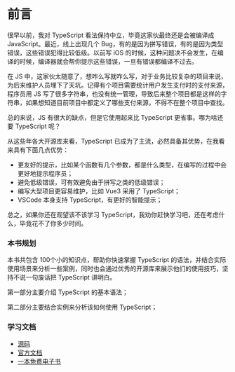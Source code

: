 # 前言

很早以前，我对 TypeScript 看法保持中立，毕竟这家伙最终还是会被编译成 JavaScript。最近，线上出现几个 Bug，有的是因为拼写错误，有的是因为类型错误，这些错误犯得比较低级。以前写 iOS 的时候，这种问题决不会发生，在编译的时候，编译器就会帮你提示这些错误，一旦有错误都编译不过去。

在 JS 中，这家伙太随意了，想咋么写就咋么写，对于业务比较复杂的项目来说，为后来维护人员埋下了天坑。记得有个项目需要统计用户发生支付时的支付来源，程序员用 JS 写了很多字符串，也没有统一管理，导致后来整个项目都是这样的字符串，如果想知道目前项目中都定义了哪些支付来源，不得不在整个项目中查找。

总的来说，JS 有很大的缺点，但是它使用起来比 TypeScript 更省事。哪为啥还要 TypeScript 呢？

从这些年各大开源库来看，TypeScript 已成为了主流，必然具备其优势，在我看来具有下面几点优势：

- 更友好的提示，比如某个函数有几个参数，都是什么类型，在编写的过程中会更好地提示程序员；
- 避免低级错误，可有效避免由于拼写之类的低级错误；
- 编写大型项目更容易维护，比如 Vue3 采用了 TypeScript；
- VSCode 本身支持 TypeScript，有更好的智能提示；

总之，如果你还在观望该不该学习 TypeScript，我劝你赶快学习吧，还在考虑什么，毕竟花不了你多少时间。

### 本书规划

本书共包含 100个小的知识点，帮助你快速掌握 TypeScript 的语法，并结合实际使用场景来分析一些案例，同时也会通过优秀的开源库来展示他们的使用技巧，坚持不说一句废话把 TypeScript 讲明白。

第一部分主要介绍 TypeScript 的基本语法；

第二部分主要结合实例来分析该如何使用 TypeScript；

### 学习文档

- [源码](https://github.com/microsoft/TypeScript)
- [官方文档](https://www.typescriptlang.org/docs/)
- [一本免费电子书](https://ts.xcatliu.com/)


<GongZhongHao></GongZhongHao>
